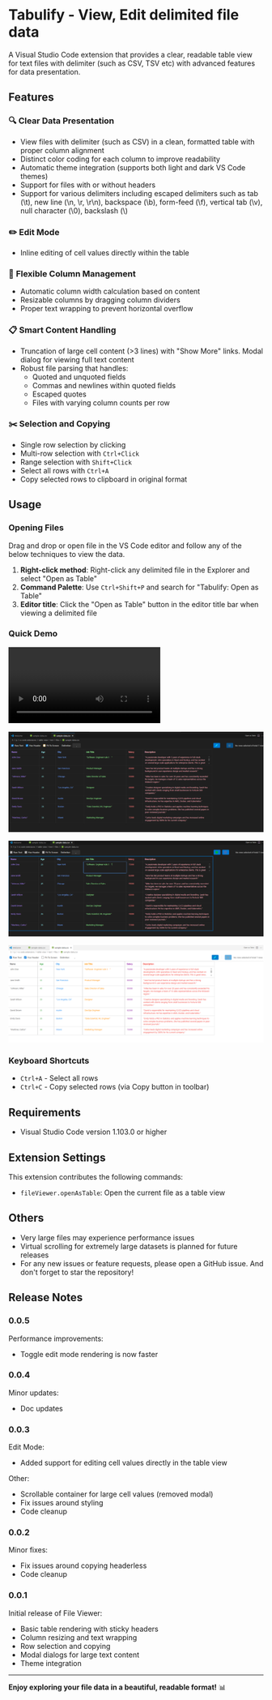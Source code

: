 # Tabulify - View, Edit delimited file data

A Visual Studio Code extension that provides a clear, readable table view for text files with delimiter (such as CSV, TSV etc) with advanced features for data presentation.

## Features

### 🔍 **Clear Data Presentation**
- View files with delimiter (such as CSV) in a clean, formatted table with proper column alignment
- Distinct color coding for each column to improve readability
- Automatic theme integration (supports both light and dark VS Code themes)
- Support for files with or without headers
- Support for various delimiters including escaped delimiters such as tab (\t), new line (\n, \r, \r\n), backspace (\b), form-feed (\f), vertical tab (\v), null character (\0), backslash (\\)

### ✏️ **Edit Mode**
- Inline editing of cell values directly within the table

### 📏 **Flexible Column Management**
- Automatic column width calculation based on content
- Resizable columns by dragging column dividers
- Proper text wrapping to prevent horizontal overflow

### 📋 **Smart Content Handling**
- Truncation of large cell content (>3 lines) with "Show More" links. Modal dialog for viewing full text content
- Robust file parsing that handles:
  - Quoted and unquoted fields
  - Commas and newlines within quoted fields
  - Escaped quotes
  - Files with varying column counts per row

### ✂️ **Selection and Copying**
- Single row selection by clicking
- Multi-row selection with `Ctrl+Click`
- Range selection with `Shift+Click`
- Select all rows with `Ctrl+A`
- Copy selected rows to clipboard in original format

## Usage

### Opening Files

Drag and drop or open file in the VS Code editor and follow any of the below techniques to view the data.

  1. **Right-click method**: Right-click any delimited file in the Explorer and select "Open as Table"
  2. **Command Palette**: Use `Ctrl+Shift+P` and search for "Tabulify: Open as Table"
  3. **Editor title**: Click the "Open as Table" button in the editor title bar when viewing a delimited file

### Quick Demo

<video src="https://raw.githubusercontent.com/abranjith/table-view/main/docs/images/demo.mp4" controls title="demo video" style="max-width: 950px;"></video>

![Sample View (Dark Mode)](./docs/images/view-dark-sample.png)

![Sample Edit (Dark Mode)](./docs/images/edit-dark-sample.png)

![Sample View (Light Mode)](./docs/images/view-light-sample.png)

### Keyboard Shortcuts

- `Ctrl+A` - Select all rows
- `Ctrl+C` - Copy selected rows (via Copy button in toolbar)

## Requirements

- Visual Studio Code version 1.103.0 or higher

## Extension Settings

This extension contributes the following commands:

- `fileViewer.openAsTable`: Open the current file as a table view

## Others

- Very large files may experience performance issues
- Virtual scrolling for extremely large datasets is planned for future releases
- For any new issues or feature requests, please open a GitHub issue. And don't forget to star the repository!

## Release Notes

### 0.0.5

Performance improvements:
- Toggle edit mode rendering is now faster

### 0.0.4

Minor updates:
- Doc updates

### 0.0.3

Edit Mode:
- Added support for editing cell values directly in the table view

Other:
- Scrollable container for large cell values (removed modal)
- Fix issues around styling
- Code cleanup

### 0.0.2

Minor fixes:
- Fix issues around copying headerless
- Code cleanup

### 0.0.1

Initial release of File Viewer:
- Basic table rendering with sticky headers
- Column resizing and text wrapping
- Row selection and copying
- Modal dialogs for large text content
- Theme integration

---

**Enjoy exploring your file data in a beautiful, readable format!** 📊
